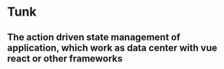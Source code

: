 # Tunk

## The action driven state management of application, which work as data center with vue react or other frameworks
